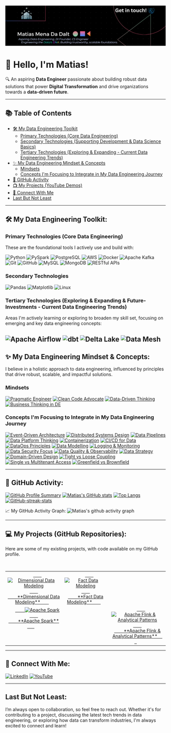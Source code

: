 ![Matias Mena Da Dalt - Data Engineer](profile-mid-2025-v2.png)
# 👋 Hello, I'm Matias!

🔍 An aspiring **Data Engineer** passionate about building robust data solutions that power **Digital Transformation** and drive organizations towards a **data-driven future**.

---

## 📚 Table of Contents

* [🛠️ My Data Engineering Toolkit](#️-my-data-engineering-toolkit)
    * [Primary Technologies (Core Data Engineering)](#primary-technologies-core-data-engineering)
    * [Secondary Technologies (Supporting Development & Data Science Basics)](#secondary-technologies-supporting-development--data-science-basics)
    * [Tertiary Technologies (Exploring & Expanding - Current Data Engineering Trends)](#tertiary-technologies-exploring--expanding---current-data-engineering-trends)
* [✨ My Data Engineering Mindset & Concepts](#-my-data-engineering-mindset--concepts)
    * [Mindsets](#mindsets)
    * [Concepts I'm Focusing to Integrate in My Data Engineering Journey](#concepts-im-focusing-to-integrate-in-my-data-engineering-journey)
* [🌟 GitHub Activity](#-github-activity)
* [📺 My Projects (YouTube Demos)](#-my-projects-youtube-demos)
* [🔗 Connect With Me](#-connect-with-me)
* [Last But Not Least](#last-but-not-least)

---

## 🛠️ My Data Engineering Toolkit:

### **Primary Technologies (Core Data Engineering)**

These are the foundational tools I actively use and build with:

![Python](https://img.shields.io/badge/Python-3776AB?style=for-the-badge&logo=python&logoColor=white)
![PySpark](https://img.shields.io/badge/Apache%20Spark-E25A1C?style=for-the-badge&logo=apachespark&logoColor=white)
![PostgreSQL](https://img.shields.io/badge/PostgreSQL-316192?style=for-the-badge&logo=postgresql&logoColor=white)
![AWS](https://img.shields.io/badge/AWS-232F3E?style=for-the-badge&logo=amazon-aws&logoColor=white)
![Docker](https://img.shields.io/badge/Docker-2496ED?style=for-the-badge&logo=docker&logoColor=white)
![Apache Kafka](https://img.shields.io/badge/Apache%20Kafka-231F20?style=for-the-badge&logo=apachekafka&logoColor=white)
![Git](https://img.shields.io/badge/Git-F05032?style=for-the-badge&logo=git&logoColor=white)
![GitHub](https://img.shields.io/badge/GitHub-100000?style=for-the-badge&logo=github&logoColor=white)
![MySQL](https://img.shields.io/badge/MySQL-4479A1?style=for-the-badge&logo=mysql&logoColor=white)
![MongoDB](https://img.shields.io/badge/MongoDB-47A248?style=for-the-badge&logo=mongodb&logoColor=white)
![RESTful APIs](https://img.shields.io/badge/RESTful_APIs-007ACC?style=for-the-badge&logo=json&logoColor=white)

### **Secondary Technologies**

![Pandas](https://img.shields.io/badge/Pandas-150458?style=for-the-badge&logo=pandas&logoColor=white)
![Matplotlib](https://img.shields.io/badge/Matplotlib-11557C?style=for-the-badge&logo=matplotlib&logoColor=white)
![Linux](https://img.shields.io/badge/Linux-FCC624?style=for-the-badge&logo=linux&logoColor=black)

### **Tertiary Technologies (Exploring & Expanding & Future-Investments - Current Data Engineering Trends)**

Areas I'm actively learning or exploring to broaden my skill set, focusing on emerging and key data engineering concepts:

![Apache Airflow](https://img.shields.io/badge/Apache%20Airflow-017CEE?style=for-the-badge&logo=apacheairflow&logoColor=white)
![dbt](https://img.shields.io/badge/dbt-FF694B?style=for-the-badge&logo=dbt&logoColor=white)
![Delta Lake](https://img.shields.io/badge/Delta%20Lake-008D93?style=for-the-badge&logo=deltalake&logoColor=white)
![Data Mesh](https://img.shields.io/badge/Concept-Data%20Mesh-teal?style=for-the-badge)
---

## ✨ My Data Engineering Mindset & Concepts:

I believe in a holistic approach to data engineering, influenced by principles that drive robust, scalable, and impactful solutions.

### **Mindsets**

[![Pragmatic Engineer](https://img.shields.io/badge/Mindset-Pragmatic%20Engineer-blueviolet?style=for-the-badge)](https://en.wikipedia.org/wiki/The_Pragmatic_Programmer)
[![Clean Code Advocate](https://img.shields.io/badge/Mindset-Clean%20Code%20Advocate-blueviolet?style=for-the-badge)](https://en.wikipedia.org/wiki/Clean_Code)
[![Data-Driven Thinking](https://img.shields.io/badge/Mindset-Data--Driven%20Thinking-blueviolet?style=for-the-badge)](https://en.wikipedia.org/wiki/Data-driven)
[![Business Thinking in DE](https://img.shields.io/badge/Mindset-Business%20Thinking%20in%20DE-blueviolet?style=for-the-badge)](https://en.wikipedia.org/wiki/Business_acumen)

### **Concepts I'm Focusing to Integrate in My Data Engineering Journey**

[![Event-Driven Architecture](https://img.shields.io/badge/Concept-Event--Driven%20Architecture-teal?style=for-the-badge)](https://en.wikipedia.org/wiki/Event-driven_architecture)
[![Distributed Systems Design](https://img.shields.io/badge/Concept-Distributed%20Systems%20Design-teal?style=for-the-badge)](https://en.wikipedia.org/wiki/Distributed_computing)
[![Data Pipelines](https://img.shields.io/badge/Concept-Data%20Pipelines-teal?style=for-the-badge)](https://en.wikipedia.org/wiki/Data_pipeline)
[![Data Platform Thinking](https://img.shields.io/badge/Concept-Data%20Platform-teal?style=for-the-badge)](https://en.wikipedia.org/wiki/Data_platform)
[![Containerization](https://img.shields.io/badge/Concept-Containerization-teal?style=for-the-badge)](https://en.wikipedia.org/wiki/Containerization)
[![CI/CD for Data](https://img.shields.io/badge/Concept-CI%2FCD%20for%20Data-teal?style=for-the-badge)](https://en.wikipedia.org/wiki/CI/CD)
[![DataOps Principles](https://img.shields.io/badge/Concept-DataOps%20Principles-teal?style=for-the-badge)](https://en.wikipedia.org/wiki/DataOps)
[![Data Modelling](https://img.shields.io/badge/Concept-Data%20Modelling-teal?style=for-the-badge)](https://en.wikipedia.org/wiki/Data_modeling)
[![Logging & Monitoring](https://img.shields.io/badge/Concept-Logging%20%26%20Monitoring-teal?style=for-the-badge)](https://en.wikipedia.org/wiki/Monitoring_(computer_science))
[![Data Security Focus](https://img.shields.io/badge/Concept-Data%20Security-teal?style=for-the-badge)](https://en.wikipedia.org/wiki/Data_security)
[![Data Quality & Observability](https://img.shields.io/badge/Concept-Data%20Quality%20%26%20Observability-teal?style=for-the-badge)](https://en.wikipedia.org/wiki/Data_quality)
[![Data Strategy](https://img.shields.io/badge/Concept-Data%20Strategy-teal?style=for-the-badge)](https://en.wikipedia.org/wiki/Data_strategy)
[![Domain-Driven Design](https://img.shields.io/badge/Concept-Domain--Driven%20Design-teal?style=for-the-badge)](https://en.wikipedia.org/wiki/Domain-driven_design)
[![Tight vs Loose Coupling](https://img.shields.io/badge/Concept-Tight%20vs%20Loose%20Coupling-teal?style=for-the-badge)](https://en.wikipedia.org/wiki/Coupling_(computer_programming))
[![Single vs Multitenant Access](https://img.shields.io/badge/Concept-Single%20vs%20Multitenant%20Access-teal?style=for-the-badge)](https://en.wikipedia.org/wiki/Multitenancy)
[![Greenfield vs Brownfield](https://img.shields.io/badge/Concept-Greenfield%20vs%20Brownfield-teal?style=for-the-badge)](https://en.wikipedia.org/wiki/Greenfield_project)

---

## 🌟 GitHub Activity:

[![GitHub Profile Summary](https://github-profile-summary-cards.vercel.app/api/cards/profile-details?username=Matias0-git&theme=radical)](https://github.com/Matias0-git)
[![Matias's GitHub stats](https://github-readme-stats.vercel.app/api?username=Matias0-git&show_icons=true&theme=radical&include_all_commits=true)](https://github.com/anuraghazra/github-readme-stats)
[![Top Langs](https://github-readme-stats.vercel.app/api/top-langs/?username=Matias0-git&theme=radical&layout=compact)](https://github.com/anuraghazra/github-readme-stats)
[![GitHub-streak-stats](https://github-readme-streak-stats.herokuapp.com/?user=Matias0-git)](https://github.com/Matias0-git)

📈 My GitHub Activity Graph:
![Matias's github activity graph](https://github-readme-activity-graph.vercel.app/graph?username=Matias0-git&theme=dracula)

---

## 💻 My Projects (GitHub Repositories):

Here are some of my existing projects, with code available on my GitHub profile.

<table align="center">
 <tr>
    <td align="center">
      <a href="https://github.com/Matias0-git/dimensional_data_modeling_w1_zb" target="_blank">
        <img src="https://media.licdn.com/dms/image/D5612AQFihe0FC85S-g/article-cover_image-shrink_600_2000/0/1685075931693?e=2147483647&v=beta&t=l_bc00bLY-6f_Xs3x7m0UER3HSzEi2Zo4jWdGFn5g4c" alt="Dimensional Data Modeling" width="200"/>
        <br />
        **Dimensional Data Modeling**
      </a>
    </td>
    <td align="center">
      <a href="https://github.com/Matias0-git/fact_data_modeling_w2_zb" target="_blank">
        <img src="https://static.vecteezy.com/system/resources/previews/026/665/429/original/data-modeling-icon-vector.jpg" alt="Fact Data Modeling" width="200"/>
        <br />
        **Fact Data Modeling**
      </a>
    </td>
  </tr>
  <tr>
    <td align="center">
      <a href="https://github.com/Matias0-git/apache_spark_w3_zb" target="_blank">
        <img src="https://xuri.me/wp-content/uploads/2016/03/apache-spark-logo.png" alt="Apache Spark" width="200"/>
        <br />
        **Apache Spark**
      </a>
      <p>
    </td>
    <td align="center">
    </td>
     <td align="center">
      <a href="https://github.com/Matias0-git/apache_flink_and_analiytical_patterns_w4_w4bis_zb" target="_blank">
        <img src="https://drive.google.com/file/d/1Q6snBSTYt4jk9beFpa6jc38mftRM5nUi/view?usp=sharing" alt="Apache Flink & Analytical Patterns" width="200"/>
        <br />
        **Apache Flink & Analytical Patterns**
      </a>
    </td>
  </tr>
</table>

---

## 🔗 Connect With Me:

[![LinkedIn](https://img.shields.io/badge/LinkedIn-blue?style=flat&logo=linkedin&logoColor=white)](https://www.linkedin.com/in/matias-mena-da-dalt-984a19240) [![YouTube](https://img.shields.io/badge/YouTube-Channel-red?style=flat&logo=youtube&logoColor=white)](https://www.youtube.com/@MatiasMenaDaDalt-y2t)

---

## Last But Not Least:

I’m always open to collaboration, so feel free to reach out. Whether it's for contributing to a project, discussing the latest tech trends in data engineering, or exploring how data can transform industries, I'm always excited to connect and learn!
